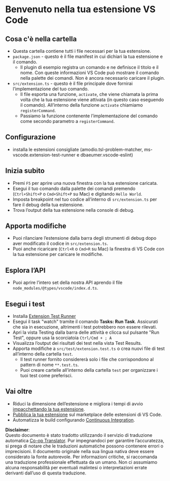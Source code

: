 <!--
CO_OP_TRANSLATOR_METADATA:
{
  "original_hash": "62b2632720dd39ef391d6b60b9b4bfb8",
  "translation_date": "2025-07-16T17:36:41+00:00",
  "source_file": "code/09.UpdateSamples/Aug/vscode/phiext/vsc-extension-quickstart.md",
  "language_code": "it"
}
-->
# Benvenuto nella tua estensione VS Code

## Cosa c'è nella cartella

* Questa cartella contiene tutti i file necessari per la tua estensione.
* `package.json` - questo è il file manifest in cui dichiari la tua estensione e il comando.
  * Il plugin di esempio registra un comando e ne definisce il titolo e il nome. Con queste informazioni VS Code può mostrare il comando nella palette dei comandi. Non è ancora necessario caricare il plugin.
* `src/extension.ts` - questo è il file principale dove fornirai l’implementazione del tuo comando.
  * Il file esporta una funzione, `activate`, che viene chiamata la prima volta che la tua estensione viene attivata (in questo caso eseguendo il comando). All’interno della funzione `activate` chiamiamo `registerCommand`.
  * Passiamo la funzione contenente l’implementazione del comando come secondo parametro a `registerCommand`.

## Configurazione

* installa le estensioni consigliate (amodio.tsl-problem-matcher, ms-vscode.extension-test-runner e dbaeumer.vscode-eslint)

## Inizia subito

* Premi `F5` per aprire una nuova finestra con la tua estensione caricata.
* Esegui il tuo comando dalla palette dei comandi premendo (`Ctrl+Shift+P` o `Cmd+Shift+P` su Mac) e digitando `Hello World`.
* Imposta breakpoint nel tuo codice all’interno di `src/extension.ts` per fare il debug della tua estensione.
* Trova l’output della tua estensione nella console di debug.

## Apporta modifiche

* Puoi rilanciare l’estensione dalla barra degli strumenti di debug dopo aver modificato il codice in `src/extension.ts`.
* Puoi anche ricaricare (`Ctrl+R` o `Cmd+R` su Mac) la finestra di VS Code con la tua estensione per caricare le modifiche.

## Esplora l’API

* Puoi aprire l’intero set della nostra API aprendo il file `node_modules/@types/vscode/index.d.ts`.

## Esegui i test

* Installa [Extension Test Runner](https://marketplace.visualstudio.com/items?itemName=ms-vscode.extension-test-runner)
* Esegui il task "watch" tramite il comando **Tasks: Run Task**. Assicurati che sia in esecuzione, altrimenti i test potrebbero non essere rilevati.
* Apri la vista Testing dalla barra delle attività e clicca sul pulsante "Run Test", oppure usa la scorciatoia `Ctrl/Cmd + ; A`
* Visualizza l’output dei risultati dei test nella vista Test Results.
* Apporta modifiche a `src/test/extension.test.ts` o crea nuovi file di test all’interno della cartella `test`.
  * Il test runner fornito considererà solo i file che corrispondono al pattern di nome `**.test.ts`.
  * Puoi creare cartelle all’interno della cartella `test` per organizzare i tuoi test come preferisci.

## Vai oltre

* Riduci la dimensione dell’estensione e migliora i tempi di avvio [impacchettando la tua estensione](https://code.visualstudio.com/api/working-with-extensions/bundling-extension).
* [Pubblica la tua estensione](https://code.visualstudio.com/api/working-with-extensions/publishing-extension) sul marketplace delle estensioni di VS Code.
* Automatizza le build configurando [Continuous Integration](https://code.visualstudio.com/api/working-with-extensions/continuous-integration).

**Disclaimer**:  
Questo documento è stato tradotto utilizzando il servizio di traduzione automatica [Co-op Translator](https://github.com/Azure/co-op-translator). Pur impegnandoci per garantire l’accuratezza, si prega di notare che le traduzioni automatiche possono contenere errori o imprecisioni. Il documento originale nella sua lingua nativa deve essere considerato la fonte autorevole. Per informazioni critiche, si raccomanda una traduzione professionale effettuata da un umano. Non ci assumiamo alcuna responsabilità per eventuali malintesi o interpretazioni errate derivanti dall’uso di questa traduzione.
